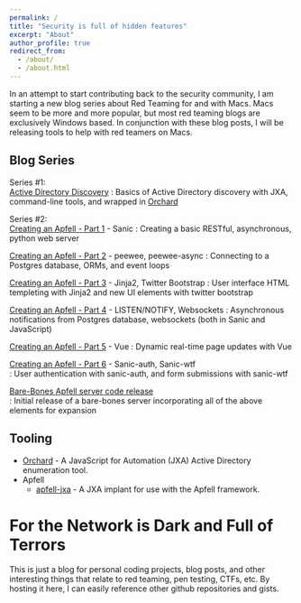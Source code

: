 ```yaml
---
permalink: /
title: "Security is full of hidden features"
excerpt: "About"
author_profile: true
redirect_from: 
  - /about/
  - /about.html
---
```


In an attempt to start contributing back to the security community, I am starting a new blog series about Red Teaming for and with Macs. Macs seem to be more and more popular, but most red teaming blogs are exclusively Windows based. In conjunction with these blog posts, I will be releasing tools to help with red teamers on Macs. 

Blog Series
-----
Series #1:  
[Active Directory Discovery](https://its-a-feature.github.io/posts/2018/01/Active-Directory-Discovery-with-a-Mac/)
: Basics of Active Directory discovery with JXA, command-line tools, and wrapped in [Orchard](https://github.com/its-a-feature/Orchard)

Series #2:  
[Creating an Apfell - Part 1](https://its-a-feature.github.io/posts/2018/02/Creating-an-Apfell-Part-1/) - Sanic
: Creating a basic RESTful, asynchronous, python web server  

[Creating an Apfell - Part 2](https://its-a-feature.github.io/posts/2018/02/Creating-an-Apfell-Part-2/) - peewee, peewee-async
: Connecting to a Postgres database, ORMs, and event loops  

[Creating an Apfell - Part 3](https://its-a-feature.github.io/posts/2018/02/Creating-an-Apfell-Part-3/) - Jinja2, Twitter Bootstrap
: User interface HTML templeting with Jinja2 and new UI elements with twitter bootstrap  

[Creating an Apfell - Part 4](https://its-a-feature.github.io/posts/2018/03/Creating-an-Apfell-Part-4/) - LISTEN/NOTIFY, Websockets
: Asynchronous notifications from Postgres database, websockets (both in Sanic and JavaScript)  

[Creating an Apfell - Part 5](https://its-a-feature.github.io/posts/2018/03/Creating-an-Apfell-Part-5/) - Vue
: Dynamic real-time page updates with Vue  

[Creating an Apfell - Part 6](https://its-a-feature.github.io/posts/2018/04/Creating-an-Apfell-Part-6/) - Sanic-auth, Sanic-wtf  
: User authentication with sanic-auth, and form submissions with sanic-wtf  

[Bare-Bones Apfell server code release](https://its-a-feature.github.io/posts/2018/07/bare-bones-apfell-server-code-release/)  
: Initial release of a bare-bones server incorporating all of the above elements for expansion

Tooling
-----
  - [Orchard](https://github.com/its-a-feature/Orchard) - A JavaScript for Automation (JXA) Active Directory enumeration tool.
  - Apfell  
    - [apfell-jxa](https://github.com/its-a-feature/apfell-jxa) - A JXA implant for use with the Apfell framework.

For the Network is Dark and Full of Terrors
======
This is just a blog for personal coding projects, blog posts, and other interesting things that relate to red teaming, pen testing, CTFs, etc. By hosting it here, I can easily reference other github repositories and gists.

